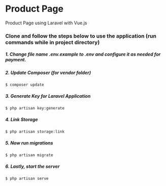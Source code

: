 # Product Page

Product Page using Laravel with Vue.js

### Clone and follow the steps below to use the application (run commands while in project directory)

##### 1. Change file name .env.example to .env and configure it as needed for payment.

##### 2. Update Composer (for vendor folder)

```
$ composer update
```

##### 3. Generate Key for Laravel Application

```
$ php artisan key:generate
```

##### 4. Link Storage

```
$ php artisan storage:link
```

##### 5. Now run migrations

```
$ php artisan migrate
```

##### 6. Lastly, start the server

```
$ php artisan serve
```
